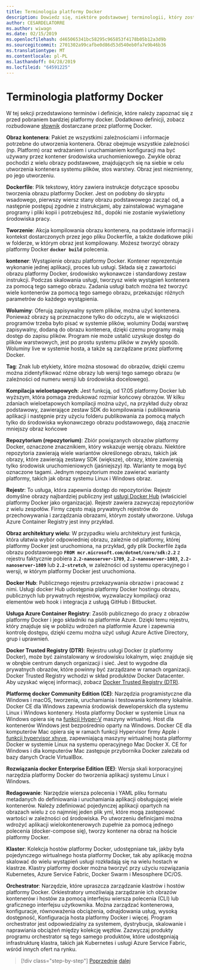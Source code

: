 ```yaml
---
title: Terminologia platformy Docker
description: Dowiedz się, niektóre podstawowej terminologii, który został użyty codziennie podczas pracy z platformą Docker.
author: CESARDELATORRE
ms.author: wiwagn
ms.date: 02/15/2019
ms.openlocfilehash: d465065341bc58295c965853f4178b05b12a3d9b
ms.sourcegitcommit: 2701302a99cafbe0d86d53d540eb0fa7e9b46b36
ms.translationtype: MT
ms.contentlocale: pl-PL
ms.lasthandoff: 04/28/2019
ms.locfileid: "64591225"
---
```

# <a name="docker-terminology"></a>Terminologia platformy Docker

W tej sekcji przedstawiono terminów i definicje, które należy zapoznać się z przed pobraniem bardziej platformy docker. Dodatkowo definicji, zobacz rozbudowane [słownik](https://docs.docker.com/glossary/) dostarczane przez platformę Docker.

**Obraz kontenera**: Pakiet ze wszystkimi zależnościami i informacje potrzebne do utworzenia kontenera. Obraz obejmuje wszystkie zależności (np. Platform) oraz wdrażaniem i uruchamianiem konfiguracji ma być używany przez kontener środowiska uruchomieniowego. Zwykle obraz pochodzi z wielu obrazy podstawowe, znajdujących się na siebie w celu utworzenia kontenera systemu plików, stos warstwy. Obraz jest niezmienny, po jego utworzeniu.

**Dockerfile**: Plik tekstowy, który zawiera instrukcje dotyczące sposobu tworzenia obrazu platformy Docker. Jest on podobny do skryptu wsadowego, pierwszy wiersz stany obrazu podstawowego zacząć od, a następnie postępuj zgodnie z instrukcjami, aby zainstalować wymagane programy i pliki kopii i potrzebujesz itd., dopóki nie zostanie wyświetlony środowiska pracy.

**Tworzenie**: Akcja kompilowania obrazu kontenera, na podstawie informacji i kontekst dostarczonych przez jego pliku Dockerfile, a także dodatkowe pliki w folderze, w którym obraz jest kompilowany. Możesz tworzyć obrazy platformy Docker **`docker build`** polecenia.

**kontener**: Wystąpienie obrazu platformy Docker. Kontener reprezentuje wykonanie jednej aplikacji, proces lub usługi. Składa się z zawartości obrazu platformy Docker, środowisko wykonawcze i standardowy zestaw instrukcji. Podczas skalowania usługi, tworzysz wiele wystąpień kontenera za pomocą tego samego obrazu. Zadania usługi batch można też tworzyć wiele kontenerów za pomocą tego samego obrazu, przekazując różnych parametrów do każdego wystąpienia.

**Woluminy**: Oferują zapisywalny system plików, można użyć kontenera. Ponieważ obrazy są przeznaczone tylko do odczytu, ale w większości programów trzeba było pisać w systemie plików, woluminy Dodaj warstwę zapisywalny, dodaną do obrazu kontenera, dzięki czemu programy mają dostęp do zapisu plików. Program nie może ustalić uzyskuje dostęp do plików warstwowych, jest po prostu systemu plików w zwykły sposób. Woluminy live w systemie hosta, a także są zarządzane przez platformę Docker.

**Tag**: Znak lub etykiety, które można stosować do obrazów, dzięki czemu można zidentyfikować różne obrazy lub wersji tego samego obrazu (w zależności od numeru wersji lub środowiska docelowego).

**Kompilacja wieloetapowych**: Jest funkcją, od 17.05 platformy Docker lub wyższym, która pomaga zredukować rozmiar końcowy obrazów. W kilku zdaniach wieloetapowych kompilacji można użyć, na przykład duży obraz podstawowy, zawierające zestaw SDK do kompilowania i publikowania aplikacji i następnie przy użyciu folderu publikowania za pomocą małych tylko do środowiska wykonawczego obrazu podstawowego, dają znacznie mniejszy obraz końcowe

**Repozytorium (repozytorium)**: Zbiór powiązanych obrazów platformy Docker, oznaczone znacznikiem, który wskazuje wersję obrazu. Niektóre repozytoria zawierają wiele wariantów określonego obrazu, takich jak obrazy, które zawierają zestawy SDK (większe), obrazy, które zawierają tylko środowisk uruchomieniowych (jaśniejszy) itp. Warianty te mogą być oznaczone tagami. Jednym repozytorium może zawierać warianty platformy, takich jak obraz systemu Linux i Windows obraz.

**Rejestr**: To usługa, która zapewnia dostęp do repozytoriów. Rejestr domyślne obrazy najbardziej publiczny jest [usługi Docker Hub](https://hub.docker.com/) (właściciel platformy Docker jako organizacja). Rejestr zawiera zazwyczaj repozytoriów z wielu zespołów. Firmy często mają prywatnych rejestrów do przechowywania i zarządzania obrazami, którym zostały utworzone. Usługa Azure Container Registry jest inny przykład.

**Obraz architektury wielu**: W przypadku wielu architektury jest funkcja, która ułatwia wybór odpowiedniej obrazu, zależnie od platformy, której platformy Docker jest uruchomiona, na przykład, gdy plik Dockerfile żąda obrazu podstawowego **`FROM mcr.microsoft.com/dotnet/core/sdk:2.2`** z rejestru faktycznie pobiera **`2.2-nanoserver-1709`**, **`2.2-nanoserver-1803`**, **`2.2-nanoserver-1809`** lub **`2.2-stretch`**, w zależności od systemu operacyjnego i wersji, w którym platformy Docker jest uruchomiona.

**Docker Hub**: Publicznego rejestru przekazywania obrazów i pracować z nimi. Usługi docker Hub udostępnia platformy Docker hostingu obrazu, publicznych lub prywatnych rejestrów, wyzwalaczy kompilacji oraz elementów web hook i integracja z usługą GitHub i Bitbucket.

**Usługa Azure Container Registry**: Zasób publicznego do pracy z obrazów platformy Docker i jego składniki na platformie Azure. Dzięki temu rejestru, który znajduje się w pobliżu wdrożeń na platformie Azure i zapewnia kontrolę dostępu, dzięki czemu można użyć usługi Azure Active Directory, grup i uprawnień.

**Docker Trusted Registry (DTR)**: Rejestru usługi Docker (z platformy Docker), może być zainstalowany w środowisku lokalnym, więc znajduje się w obrębie centrum danych organizacji i sieć. Jest to wygodne dla prywatnych obrazów, które powinny być zarządzane w ramach organizacji. Docker Trusted Registry wchodzi w skład produktów Docker Datacenter. Aby uzyskać więcej informacji, zobacz [Docker Trusted Registry (DTR)](https://docs.docker.com/docker-trusted-registry/overview/).

**Platformę docker Community Edition (CE)**: Narzędzia programistyczne dla Windows i macOS, tworzenia, uruchamiania i testowania kontenery lokalnie. Docker CE dla Windows zapewnia środowisk deweloperskich dla systemu Linux i Windows kontenery. Hosta platformy Docker w systemie Linux na Windows opiera się na [funkcji Hyper-V](https://www.microsoft.com/cloud-platform/server-virtualization) maszyny wirtualnej. Host dla kontenerów Windows jest bezpośrednio oparty na Windows. Docker CE dla komputerów Mac opiera się w ramach funkcji Hypervisor firmy Apple i [funkcji hypervisor xhyve](https://github.com/mist64/xhyve), zapewniającą maszyny wirtualnej hosta platformy Docker w systemie Linux na systemu operacyjnego Mac Docker X. CE for Windows i dla komputerów Mac zastępuje przybornika Docker zależała od bazy danych Oracle VirtualBox.

**Rozwiązania docker Enterprise Edition (EE)**: Wersja skali korporacyjnej narzędzia platformy Docker do tworzenia aplikacji systemu Linux i Windows.

**Redagowanie**: Narzędzie wiersza polecenia i YAML pliku formatu metadanych do definiowania i uruchamiania aplikacji obsługującej wiele kontenerów. Należy zdefiniować pojedynczej aplikacji opartych na obrazach wielu z co najmniej jeden plik yml, które mogą zastępować wartości w zależności od środowiska. Po utworzeniu definicjami można wdrożyć aplikacji wielokontenerowych zupełnie za pomocą jednego polecenia (docker-compose się), tworzy kontener na obraz na hoście platformy Docker.

**Klaster**: Kolekcja hostów platformy Docker, udostępniane tak, jakby była pojedynczego wirtualnego hosta platformy Docker, tak aby aplikację można skalować do wielu wystąpień usługi rozkładają się na wielu hostach w klastrze. Klastry platformy docker można tworzyć przy użyciu rozwiązania Kubernetes, Azure Service Fabric, Docker Swarm i Mesosphere DC/OS.

**Orchestrator**: Narzędzie, które upraszcza zarządzanie klastrów i hostów platformy Docker. Orkiestratory umożliwiają zarządzanie ich obrazów kontenerów i hostów za pomocą interfejsu wiersza polecenia (CLI) lub graficznego interfejsu użytkownika. Można zarządzać kontenerowa, konfiguracje, równoważenia obciążenia, odnajdowania usług, wysoką dostępność, Konfiguracja hosta platformy Docker i więcej. Program orchestrator jest odpowiedzialny za systemem, dystrybucja, skalowanie i naprawiania obciążeń między kolekcję węzłów. Zazwyczaj produkty programu orchestrator są tego samego produktów, które udostępniają infrastrukturę klastra, takich jak Kubernetes i usługi Azure Service Fabric, wśród innych ofert na rynku.

>[!div class="step-by-step"]
>[Poprzednie](what-is-docker.md)
>[dalej](docker-containers-images-and-registries.md)